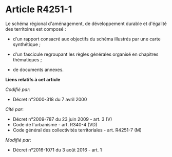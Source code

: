 # Article R4251-1

Le schéma régional d'aménagement, de développement durable et d'égalité des territoires est composé :

- d'un rapport consacré aux objectifs du schéma illustrés par une carte synthétique ;

- d'un fascicule regroupant les règles générales organisé en chapitres thématiques ;

- de documents annexes.

**Liens relatifs à cet article**

_Codifié par_:

  - Décret n°2000-318 du 7 avril 2000

_Cité par_:

  - Décret n°2009-787 du 23 juin 2009 - art. 3 (V)
  - Code de l'urbanisme - art. R340-4 (VD)
  - Code général des collectivités territoriales - art. R4251-7 (M)

_Modifié par_:

  - Décret n°2016-1071 du 3 août 2016 - art. 1
